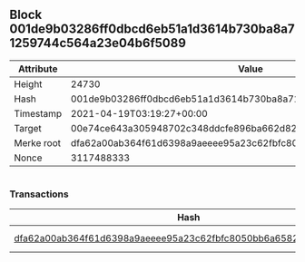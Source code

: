 ## Block 001de9b03286ff0dbcd6eb51a1d3614b730ba8a71259744c564a23e04b6f5089

Attribute | Value
--- | ---
Height | 24730
Hash | 001de9b03286ff0dbcd6eb51a1d3614b730ba8a71259744c564a23e04b6f5089
Timestamp | 2021-04-19T03:19:27+00:00
Target | 00e74ce643a305948702c348ddcfe896ba662d82c1a228faf4ad12250f07334e
Merke root | dfa62a00ab364f61d6398a9aeeee95a23c62fbfc8050bb6a65825614cf1f2683
Nonce | 3117488333

```

```

### Transactions

Hash | Amount
--- | ---
[dfa62a00ab364f61d6398a9aeeee95a23c62fbfc8050bb6a65825614cf1f2683](dfa62a00ab364f61d6398a9aeeee95a23c62fbfc8050bb6a65825614cf1f2683.md) | 10.00000000 SKEPTI 

